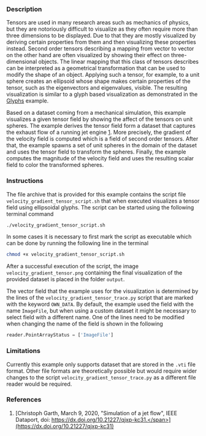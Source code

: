 ### Description ###
Tensors are used in many research areas such as mechanics of physics, but they are notoriously difficult to visualize as they often require more than three dimensions to be displayed.
Due to that they are mostly visualized by deriving certain properties from them and then visualizing these properties instead.
Second order tensors describing a mapping from vector to vector on the other hand are often visualized by showing their effect on three-dimensional objects.
The linear mapping that this class of tensors describes can be interpreted as a geometrical transformation that can be used to modify the shape of an object.
Applying such a tensor, for example, to a unit sphere creates an ellipsoid whose shape makes certain properties of the tensor, such as the eigenvectors and eigenvalues, visible.
The resulting visualization is similar to a glyph based visualization as demonstrated in the <a href="/visualization?name=Glyphs">Glyphs</a> example.

Based on a dataset coming from a mechanical simulation, this example visualizes a given tensor field by showing the affect of the tensors on unit spheres.
The example derives the tensor field form a dataset that captures the exhaust flow of a running jet engine [1](#reference_dataset).
More precisely, the gradient of the velocity field is computed which is a field of second order tensors.
After that, the example spawns a set of unit spheres in the domain of the dataset and uses the tensor field to transform the spheres.
Finally, the example computes the magnitude of the velocity field and uses the resulting scalar field to color the transformed spheres.

### Instructions ###
The file archive that is provided for this example contains the script file `velocity_gradient_tensor_script.sh` that when executed visualizes a tensor field using ellipsoidal glyphs.
The script can be started using the following terminal command
```bash
./velocity_gradient_tensor_script.sh
```
In some cases it is necessary to first mark the script as executable which can be done by running the following line in the terminal
```bash
chmod +x velocity_gradient_tensor_script.sh
```
After a successful execution of the script, the image `velocity_gradient_tensor.png` containing the final visualization of the provided dataset is placed in the folder `output`. 

The vector field that the example uses for the visualization is determined by the lines of the `velocity_gradient_tensor_trace.py` script that are marked with the keyword `OWN_DATA`.
By default, the example used the field with the name `ImageFile`, but when using a custom dataset it might be necessary to select field with a different name.
One of the lines need to be modified when changing the name of the field is shown in the following
```python
reader.PointArrayStatus = ['ImageFile']
```

### Limitations ###
Currently this example only supports dataset that are stored in the `.vti` file format.
Other file formats are theoretically possible but would require wider changes to the script `velocity_gradient_tensor_trace.py` as a different file reader would be required.

### References ###
1. [<span id="reference_dataset">Christoph Garth, March 9, 2020, "Simulation of a jet flow", IEEE Dataport, doi: https://dx.doi.org/10.21227/qjxp-kc31.</span>](https://dx.doi.org/10.21227/qjxp-kc31)
